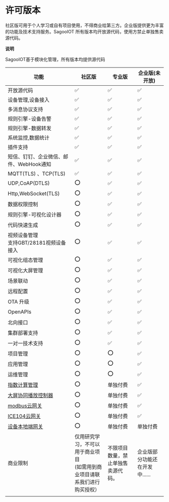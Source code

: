 # 许可版本

社区版可用于个人学习或自有项目使用，不得商业给第三方。企业版提供更为丰富的功能及技术支持服务。SagooIOT 所有版本均开放源代码，使用方禁止单独售卖源代码。

**说明**

SagooIOT基于模块化管理，所有版本均提供源代码


| 功能                                  | 社区版                                                       | 专业版                          | 企业版(未开放)                 |
|-------------------------------------| ------------------------------------------------------------ | ---------------------------- | ------------------------------ |
| 开放源代码                               | ✅                                                            | ✅                            | ✅                              |
| 设备管理,设备接入                           | ✅                                                            | ✅                            | ✅                              |
| 多消息协议支持                             | ✅                                                            | ✅                            | ✅                              |
| 规则引擎-设备告警                           | ✅                                                            | ✅                            | ✅                              |
| 规则引擎-数据转发                           | ✅                                                            | ✅                            | ✅                              |
| 系统监控,数据统计                           | ✅                                                            | ✅                            | ✅                              |
| 插件支持                                | ✅                                                            | ✅                            | ✅                              |
| 短信、钉钉、企业微信、邮件、WebHook通知             | ✅                                                            | ✅                            | ✅                              |
| MQTT(TLS) 、TCP(TLS)                 | ✅                                                            | ✅                            | ✅                              |
| UDP,CoAP(DTLS)                      | ⭕                                                            | ✅                            | ✅                              |
| Http,WebSocket(TLS)                 | ⭕                                                            | ✅                            | ✅                              |
| 数据权限控制                              | ⭕                                                            | ✅                            | ✅                              |
| 规则引擎-可视化设计器                         | ⭕                                                            | ✅                            | ✅                              |
| 代码快速生成                              | ⭕                                                            | ✅                            | ✅                              |
| 视频设备管理<br/>支持GBT/28181视频设备接入        | ⭕                                                            | ✅                            | ✅                              |
| 可视化组态管理                             | ⭕                                                            | ✅                            | ✅                              |
| 可视化大屏管理                             | ⭕                                                            | ✅                            | ✅                              |
| 场景联动                                | ⭕                                                            | ✅                            | ✅                              |
| 远程配置                                | ⭕                                                            | ✅                            | ✅                              |
| OTA 升级                              | ⭕                                                            | ✅                             | ✅                              |
| OpenAPIs                            |     ⭕                                                      |  ✅                              | ✅                              |
| 北向接口                                | ⭕                                                            | ✅                            | ✅                              |
| 集群部署支持                              | ⭕                                                            | ✅                            | ✅                              |
| 一对一技术支持                             | ⭕                                                            | ✅                            | ✅                              |
| 项目管理                                | ⭕                                                            | ⭕                            | ✅                              |
| 应用管理                                | ⭕                                                            | ⭕                            | ✅                              |
| 运维管理                                | ⭕                                                            | ⭕                            | ✅                              |
| [指数计算管理](/guide/datahub/totalIndex) | ⭕                                                            | 单独付费                         | ✅                              |
| [大屏协同播放控制器](/guide/extended/lsc)    | ⭕                                                            | 单独付费                         | ✅                              |
| [modbus云网关](/guide/extended/modbus) | ⭕                                                            | 单独付费                         | ✅                              |
| [ICE104云网关](/guide/extended/ice104) | ⭕                                                            | 单独付费                         | ✅                              |
| [设备本地端网关](/guide/extended/gw)       | ⭕                                                            | 单独付费                         | 单独付费                       |
| 商业限制                                | 仅用研究学习，不可以用于商业项目 <br />(如需用到商业项目请联系我们进行购买授权） | 不限项目数量，禁止单独售卖源代码。 | 企业版部分功能还在开发中...... |
|                                     |                                                              |                              |                                |



